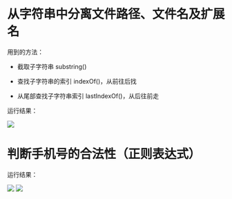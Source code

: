 # 从字符串中分离文件路径、文件名及扩展名

用到的方法：

- 截取子字符串
substring()

- 查找子字符串的索引
indexOf()，从前往后找

- 从尾部查找子字符串索引
lastIndexOf()，从后往前走

运行结果：

<img src="http://image.renkaigis.com/keepcoding/2017092901.png">

# 判断手机号的合法性（正则表达式）

运行结果：

<img src="http://image.renkaigis.com/keepcoding/2017092902.png">
<img src="http://image.renkaigis.com/keepcoding/2017092903.png">
